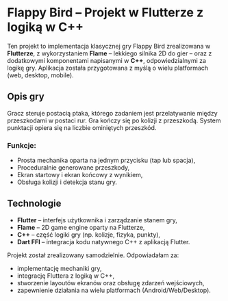 # Flappy Bird – Projekt w Flutterze z logiką w C++

Ten projekt to implementacja klasycznej gry Flappy Bird zrealizowana w **Flutterze**, z wykorzystaniem **Flame** – lekkiego silnika 2D do gier – oraz z dodatkowymi komponentami napisanymi w **C++**, odpowiedzialnymi za logikę gry. Aplikacja została przygotowana z myślą o wielu platformach (web, desktop, mobile).

## Opis gry

Gracz steruje postacią ptaka, którego zadaniem jest przelatywanie między przeszkodami w postaci rur. Gra kończy się po kolizji z przeszkodą. System punktacji opiera się na liczbie ominiętych przeszkód.

### Funkcje:
- Prosta mechanika oparta na jednym przycisku (tap lub spacja),
- Proceduralnie generowane przeszkody,
- Ekran startowy i ekran końcowy z wynikiem,
- Obsługa kolizji i detekcja stanu gry.

## Technologie

- **Flutter** – interfejs użytkownika i zarządzanie stanem gry,
- **Flame** – 2D game engine oparty na Flutterze,
- **C++** – część logiki gry (np. kolizje, fizyka, punkty),
- **Dart FFI** – integracja kodu natywnego C++ z aplikacją Flutter.

Projekt został zrealizowany samodzielnie. Odpowiadałam za:
- implementację mechaniki gry,
- integrację Fluttera z logiką w C++,
- stworzenie layoutów ekranów oraz obsługę zdarzeń wejściowych,
- zapewnienie działania na wielu platformach (Android/Web/Desktop).



